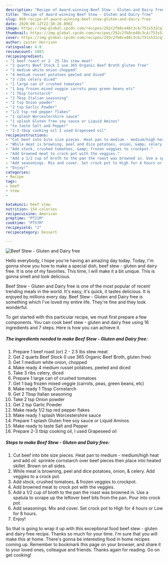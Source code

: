 ```yaml
---
description: "Recipe of Award-winning Beef Stew - Gluten and Dairy free"
title: "Recipe of Award-winning Beef Stew - Gluten and Dairy free"
slug: 869-recipe-of-award-winning-beef-stew-gluten-and-dairy-free
date: 2020-09-12T22:30:26.890Z
image: https://img-global.cpcdn.com/recipes/292c2fb8ce48c3c4/751x532cq70/beef-stew-gluten-and-dairy-free-recipe-main-photo.jpg
thumbnail: https://img-global.cpcdn.com/recipes/292c2fb8ce48c3c4/751x532cq70/beef-stew-gluten-and-dairy-free-recipe-main-photo.jpg
cover: https://img-global.cpcdn.com/recipes/292c2fb8ce48c3c4/751x532cq70/beef-stew-gluten-and-dairy-free-recipe-main-photo.jpg
author: Lester Harrison
ratingvalue: 4.8
reviewcount: 1083
recipeingredient:
- "1 beef roast or 2  25 lbs stew meat"
- "2 quarts Beef Stock I use 365 Organic Beef Broth gluten free"
- "1 medium white onion chopped"
- "4 medium russet potatoes peeled and diced"
- "3 ribs celery diced"
- "1 large can of crushed tomatoes"
- "1 bag frozen mixed veggie carrots peas green beans etc"
- "1 Tbsp Cornstarch"
- "2 Tbsp Italian seasoning"
- "2 tsp Onion powder"
- "2 tsp Garlic Powder"
- "1/2 tsp red pepper flakes"
- "1 splash Worcestershire sauce"
- "1 splash Gluten free soy sauce or Liquid Aminos"
- "to taste Salt and Pepper"
- "2-3 tbsp cooking oil I used Grapeseed oil"
recipeinstructions:
- "Cut beef into bite size pieces. Heat pan to medium - medium/high heat and add oil. sprinkle cornstarch over beef pieces then place into heated skillet. Brown on all sides."
- "While meat is browning, peel and dice potatoes, onion, &amp; celery. Add veggies to a crock pot."
- "Add stock, crushed tomatoes, &amp; frozen veggies to crockpot."
- "Add browned meat to crock pot with the veggies."
- "Add a 1/2 cup of broth to the pan the roast was browned in. Use a spatula to scrape up the leftover beef bits from the pan. Pour into crock pot."
- "Add seasonings. Mix and cover. Set crock pot to High for 4 hours or Low for 8 hours."
- "Enjoy!"
categories:
- Recipe
tags:
- beef
- stew
- 

katakunci: beef stew  
nutrition: 154 calories
recipecuisine: American
preptime: "PT21M"
cooktime: "PT57M"
recipeyield: "2"
recipecategory: Dessert

---
```



![Beef Stew - Gluten and Dairy free](https://img-global.cpcdn.com/recipes/292c2fb8ce48c3c4/751x532cq70/beef-stew-gluten-and-dairy-free-recipe-main-photo.jpg)

Hello everybody, I hope you're having an amazing day today. Today, I'm gonna show you how to make a special dish, beef stew - gluten and dairy free. It is one of my favorites. This time, I will make it a bit unique. This is gonna smell and look delicious.

Beef Stew - Gluten and Dairy free is one of the most popular of recent trending meals in the world. It's easy, it's quick, it tastes delicious. It is enjoyed by millions every day. Beef Stew - Gluten and Dairy free is something which I've loved my entire life. They're fine and they look wonderful.




To get started with this particular recipe, we must first prepare a few components. You can cook beef stew - gluten and dairy free using 16 ingredients and 7 steps. Here is how you can achieve it.

<!--inarticleads1-->

##### The ingredients needed to make Beef Stew - Gluten and Dairy free:

1. Prepare 1 beef roast (or) 2 - 2.5 lbs stew meat
1. Get 2 quarts Beef Stock (I use 365 Organic Beef Broth, gluten free)
1. Get 1 medium white onion, chopped
1. Make ready 4 medium russet potatoes, peeled and diced
1. Take 3 ribs celery, diced
1. Prepare 1 large can of crushed tomatoes
1. Get 1 bag frozen mixed veggie (carrots, peas, green beans, etc)
1. Make ready 1 Tbsp Cornstarch
1. Get 2 Tbsp Italian seasoning
1. Take 2 tsp Onion powder
1. Get 2 tsp Garlic Powder
1. Make ready 1/2 tsp red pepper flakes
1. Make ready 1 splash Worcestershire sauce
1. Prepare 1 splash Gluten free soy sauce or Liquid Aminos
1. Make ready to taste Salt and Pepper
1. Prepare 2-3 tbsp cooking oil, I used Grapeseed oil




<!--inarticleads2-->

##### Steps to make Beef Stew - Gluten and Dairy free:

1. Cut beef into bite size pieces. Heat pan to medium - medium/high heat and add oil. sprinkle cornstarch over beef pieces then place into heated skillet. Brown on all sides.
1. While meat is browning, peel and dice potatoes, onion, &amp; celery. Add veggies to a crock pot.
1. Add stock, crushed tomatoes, &amp; frozen veggies to crockpot.
1. Add browned meat to crock pot with the veggies.
1. Add a 1/2 cup of broth to the pan the roast was browned in. Use a spatula to scrape up the leftover beef bits from the pan. Pour into crock pot.
1. Add seasonings. Mix and cover. Set crock pot to High for 4 hours or Low for 8 hours.
1. Enjoy!




So that is going to wrap it up with this exceptional food beef stew - gluten and dairy free recipe. Thanks so much for your time. I'm sure that you will make this at home. There's gonna be interesting food in home recipes coming up. Remember to bookmark this page on your browser, and share it to your loved ones, colleague and friends. Thanks again for reading. Go on get cooking!
